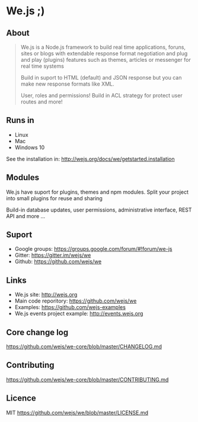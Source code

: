 # We.js ;)

## About

> We.js is a Node.js framework to build real time applications, foruns, sites or blogs with extendable response format negotiation and plug and play (plugins) features such as themes, articles or messenger for real time systems
> 
> Build in suport to HTML (default) and JSON response but you can make new response formats like XML.
> 
> User, roles and permissions! 
> Build in ACL strategy for protect user routes and more!
> 
 
## Runs in

- Linux
- Mac
- Windows 10

See the installation in: http://wejs.org/docs/we/getstarted.installation

## Modules

We.js have suport for plugins, themes and npm modules. 
Split your project into small plugins for reuse and sharing

Build-in database updates, user permissions, administrative interface, REST API and more ...

## Suport

- Google groups: https://groups.google.com/forum/#!forum/we-js
- Gitter: https://gitter.im/wejs/we
- Github: https://github.com/wejs/we

## Links

- We.js site: http://wejs.org
- Main code reporitory: https://github.com/wejs/we
- Examples: https://github.com/wejs-examples
- We.js events project example: http://events.wejs.org

## Core change log

https://github.com/wejs/we-core/blob/master/CHANGELOG.md

## Contributing

https://github.com/wejs/we-core/blob/master/CONTRIBUTING.md

## Licence

MIT https://github.com/wejs/we/blob/master/LICENSE.md
